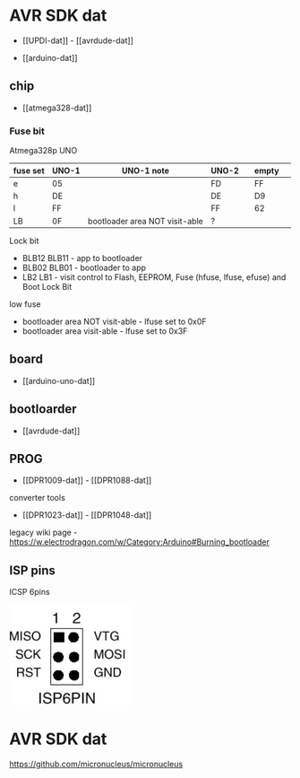 

# AVR SDK dat 



- [[UPDI-dat]] - [[avrdude-dat]]

- [[arduino-dat]]

## chip 

- [[atmega328-dat]]



### Fuse bit 

Atmega328p UNO 

| fuse set | UNO-1 | UNO-1 note                     | UNO-2 |     | empty |     |
| -------- | ----- | ------------------------------ | ----- | --- | ----- | --- |
| e        | 05    |                                | FD    |     | FF    |     |
| h        | DE    |                                | DE    |     | D9    |     |
| l        | FF    |                                | FF    |     | 62    |     |
| LB       | 0F    | bootloader area NOT visit-able | ?     |     |       |     |


Lock bit

- BLB12 BLB11 - app to bootloader
- BLB02 BLB01 - bootloader to app 
- LB2 LB1 - visit control to  Flash, EEPROM, Fuse (hfuse, lfuse, efuse) and Boot Lock Bit

low fuse 

* bootloader area NOT visit-able - lfuse set to 0x0F
* bootloader area visit-able - lfuse set to 0x3F




## board

- [[arduino-uno-dat]]

## bootloarder 



- [[avrdude-dat]]


## PROG 

- [[DPR1009-dat]] - [[DPR1088-dat]]


converter tools 

- [[DPR1023-dat]] - [[DPR1048-dat]]

legacy wiki page - https://w.electrodragon.com/w/Category:Arduino#Burning_bootloader




## ISP pins 

ICSP 6pins 

![](2024-06-18-19-03-39.png)



# AVR SDK dat 

https://github.com/micronucleus/micronucleus